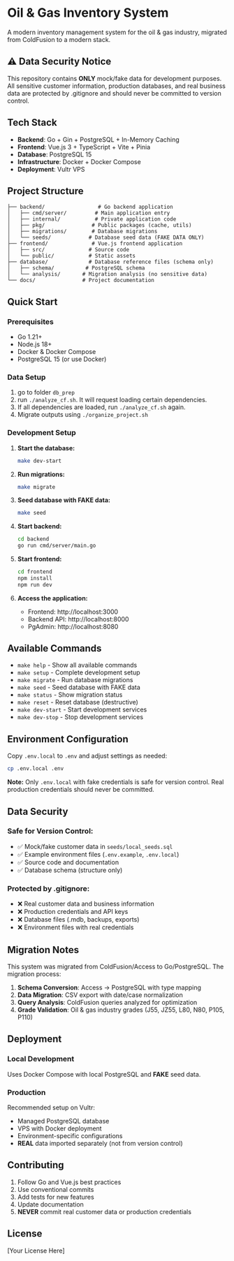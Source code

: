 # Oil & Gas Inventory System

A modern inventory management system for the oil & gas industry, migrated from ColdFusion to a modern stack.

## ⚠️ Data Security Notice

This repository contains **ONLY** mock/fake data for development purposes. All sensitive customer information, production databases, and real business data are protected by .gitignore and should never be committed to version control.

## Tech Stack

- **Backend**: Go + Gin + PostgreSQL + In-Memory Caching
- **Frontend**: Vue.js 3 + TypeScript + Vite + Pinia
- **Database**: PostgreSQL 15
- **Infrastructure**: Docker + Docker Compose
- **Deployment**: Vultr VPS

## Project Structure

```
├── backend/                 # Go backend application
│   ├── cmd/server/         # Main application entry
│   ├── internal/           # Private application code
│   ├── pkg/               # Public packages (cache, utils)
│   ├── migrations/        # Database migrations
│   └── seeds/            # Database seed data (FAKE DATA ONLY)
├── frontend/              # Vue.js frontend application
│   ├── src/              # Source code
│   └── public/           # Static assets
├── database/             # Database reference files (schema only)
│   ├── schema/          # PostgreSQL schema
│   └── analysis/       # Migration analysis (no sensitive data)
└── docs/               # Project documentation
```

## Quick Start

### Prerequisites

- Go 1.21+
- Node.js 18+
- Docker & Docker Compose
- PostgreSQL 15 (or use Docker)

### Data Setup

1. go to folder `db_prep`
2. run `./analyze_cf.sh`. It will request loading certain dependencies.
3. If all dependencies are loaded, run `./analyze_cf.sh` again. 
4. Migrate outputs using `./organize_project.sh`

### Development Setup

1. **Start the database:**
   ```bash
   make dev-start
   ```

2. **Run migrations:**
   ```bash
   make migrate
   ```

3. **Seed database with FAKE data:**
   ```bash
   make seed
   ```

4. **Start backend:**
   ```bash
   cd backend
   go run cmd/server/main.go
   ```

5. **Start frontend:**
   ```bash
   cd frontend
   npm install
   npm run dev
   ```

6. **Access the application:**
   - Frontend: http://localhost:3000
   - Backend API: http://localhost:8000
   - PgAdmin: http://localhost:8080

## Available Commands

- `make help` - Show all available commands
- `make setup` - Complete development setup
- `make migrate` - Run database migrations
- `make seed` - Seed database with FAKE data
- `make status` - Show migration status
- `make reset` - Reset database (destructive)
- `make dev-start` - Start development services
- `make dev-stop` - Stop development services

## Environment Configuration

Copy `.env.local` to `.env` and adjust settings as needed:

```bash
cp .env.local .env
```

**Note:** Only `.env.local` with fake credentials is safe for version control. Real production credentials should never be committed.

## Data Security

### Safe for Version Control:
- ✅ Mock/fake customer data in `seeds/local_seeds.sql`
- ✅ Example environment files (`.env.example`, `.env.local`)
- ✅ Source code and documentation
- ✅ Database schema (structure only)

### Protected by .gitignore:
- ❌ Real customer data and business information
- ❌ Production credentials and API keys
- ❌ Database files (.mdb, backups, exports)
- ❌ Environment files with real credentials

## Migration Notes

This system was migrated from ColdFusion/Access to Go/PostgreSQL. The migration process:

1. **Schema Conversion**: Access → PostgreSQL with type mapping
2. **Data Migration**: CSV export with date/case normalization  
3. **Query Analysis**: ColdFusion queries analyzed for optimization
4. **Grade Validation**: Oil & gas industry grades (J55, JZ55, L80, N80, P105, P110)

## Deployment

### Local Development
Uses Docker Compose with local PostgreSQL and **FAKE** seed data.

### Production
Recommended setup on Vultr:
- Managed PostgreSQL database
- VPS with Docker deployment
- Environment-specific configurations
- **REAL** data imported separately (not from version control)

## Contributing

1. Follow Go and Vue.js best practices
2. Use conventional commits
3. Add tests for new features
4. Update documentation
5. **NEVER** commit real customer data or production credentials

## License

[Your License Here]
